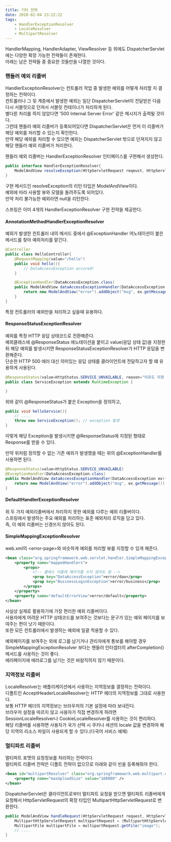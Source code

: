 ```yaml
---
title: 기타 전략
date: 2018-02-04 23:22:22
tags:
    - HandlerExceptionResolver
    - LocaleResolver
    - MultipartResolver
---
```


HandlerMapping, HandlerAdapter, ViewResolver 등 외에도 DispatcherServlet에는 다양한 확장 가능한 전략들이 존재한다.  
아래는 남은 전략들 중 중요한 것들만을 나열한 것이다.  

### 핸들러 예외 리졸버
HandlerExceptionResolver는 컨트롤러 작업 중 발생한 예외를 어떻게 처리할 지 결정하는 전략이다.  
컨트롤러나 그 뒷 계층에서 발생한 예외는 일단 DispatcherServlet이 전달받은 다음 다시 서블릿으로 던져서 서블릿 컨테이너가 처리하게 된다.  
별다른 처리를 하지 않았다면 '500 Internal Server Error' 같은 메시지가 출력될 것이다.  
그런데 핸들러 예외 리졸버가 등록되어있다면 DispatcherServlet은 먼저 이 리졸버가 해당 예외를 처리할 수 있는지 확인한다.  
만약 해당 예외를 처리할 수 있으면 예외는 DispatcherServlet 밖으로 던져지지 않고 해당 핸들러 예외 리졸버가 처리한다.  

핸들러 예외 리졸버는 HandlerExceptionResolver 인터페이스를 구현해서 생성한다.  
```java
public interface HandlerExceptionResolver{
    ModelAndView resolveException(HttpServletRequest reqeust, HttpServletResponse response, Object handler, Exception ex);
}
```
구현 메서드인 resolveException의 리턴 타입은 ModelAndView이다.  
예외에 따라 사용할 뷰와 모델을 돌려주도록 되어있다.  
만약 처리 불가능한 예외라면 null을 리턴한다.  

스프링은 이미 4개의 HandlerExceptionResolver 구현 전략을 제공한다.  

#### AnnotationMethodHandlerExceptionResolver
예외가 발생한 컨트롤러 내의 메서드 중에서 @ExceptionHandler 어노테이션이 붙은 메서드를 찾아 예외처리를 맡긴다.  
```java
@Controller
public class HelloController{
    @RequestMapping(value="/hello")
    public void hello(){
        // DataAccessException occured!
    }

    @ExceptionHandler(DataAccessException.class)
    public ModelAndView dataAccessExceptionHandler(DataAccessException ex){
        return new ModelAndView("error").addObject("msg", ex.getMessage());
    }
}
```
특정 컨트롤러의 예외만을 처리하고 싶을때 유용하다.  

#### ResponseStatusExceptionResolver
예외를 특정 HTTP 응답 상태코드로 전환해준다.  
예외클래스에 @ResponseStatus 애노테이션을 붙이고 value(응답 상태 값)을 지정한 뒤 해당 예외를 발생시키면 ResponseStatusExceptionResolver가 HTTP 응답을 변환해준다.  
단순한 HTTP 500 에러 대신 의미있는 응답 상태를 클라이언트에 전달하고자 할 떄 유용하게 사용된다.  
```java
@ResponseStatus(value=HttpStatus.SERVICE_UNVAILABLE, reason="이유도 지정 가능")
public class ServiceException extends RuntimeException {

}
```
위와 같이 @ResponseStatus가 붙은 Exception을 정의하고,  
```java
public void helloService(){
    // ....
    throw new ServiceException(); // exception 발생
}
```
이렇게 해당 Exception을 발생시키면 @ResponseStatus에 지정된 형태로 Response를 받을 수 있다.  

만약 위처럼 정의할 수 없는 기존 예외가 발생했을 때는 위의 @ExceptionHandler를 사용하면 된다.  
```java
@ResposneStatus(value=HttpStatus.SERVICE_UNVAILABLE)
@ExceptionHandler(DataAccessException.class)
public ModelAndView dataAccessExceptionHandler(DataAccessException ex){
    return new ModelAndView("error").addObject("msg", ex.getMessage());
}
```

#### DefaultHandlerExceptionResolver
위 두 가지 예외리졸버에서 처리하지 못한 예외를 다루는 예외 리졸버이다.  
스프링에서 발생하는 주요 예외를 처리하는 표준 예외처리 로직을 담고 있다.  
즉, 이 예외 리졸버는 신경쓰지 않아도 된다.  

#### SimpleMappingExceptionResolver
web.xml의 \<error-page\>와 비슷하게 예외를 처리할 뷰를 지정할 수 있게 해준다.  
```xml
<bean class="org.springframework.web.servlet.handler.SimpleMappingExceptionResolver">
    <property name="mappedHandlers">
        <props>
            <!-- 클래스 이름에 패키지를 쓰지 않아도 됨 -->
            <prop key="DataAccessException">error/dao</prop>
            <prop key="BusinessLoginException">error/business</prop>            
        </props>
    </property>
    <property name="defaultErrorView">error/default</property>
</bean>
```
사실상 실제로 활용하기에 가장 편리한 예외 리졸버이다.  
사용자에게 어려운 HTTP 상태코드를 보여주는 것보다는 문구가 있는 예외 페이지를 보여주는 편이 낫기 때문이다.  
또한 모든 컨트롤러에서 발생하는 예외에 일괄 적용할 수 있다.  

예외페이지를 보여주는 외에 로그를 남기거나 관리자에게 통보를 해야할 경우 SimpleMappingExceptionResolver 보다는 핸들러 인터셉터의 afterCompletion() 메서드를 사용하는 것이 좋다.  
에러페이지에 에러로그를 남기는 것은 바람직하지 않기 때문이다.  

### 지역정보 리졸버
LocaleResolver는 애플리케이션에서 사용하는 지역정보를 결정하는 전략이다.  
디폴트인 AcceptHeaderLocaleResolver는 HTTP 헤더의 지역정보를 그대로 사용한다.  
보통 HTTP 헤더의 지역정보는 브라우저의 기본 설정에 따라 보내진다.  
브라우저 설정을 따르지 않고 사용자가 직접 변경하게 하려면 SessionLocaleResolver나 CookieLocaleResolver를 사용하는 것이 편리하다.  
해당 리졸버를 사용하면 사용자가 국가 선택 시 쿠키나 세션의 locale 값을 변경하여 해당 지역의 리소스 파일이 사용되게 할 수 있다.(다국어 서비스 예제)  

### 멀티파트 리졸버
멀티파트 포맷의 요청정보를 처리하는 전략이다.  
멀티파트 리졸버 전략은 디폴트 전략이 없으므로 아래와 같이 빈을 등록해줘야 한다.  
```xml
<bean id="multipartResolver" class="org.springframework.web.multipart.commons.CommonsMultipartResolver">
    <property name="maxUploadSize" value="100000" />
</bean>
```
DispatcherServlet은 클라이언트로부터 멀티파트 요청을 받으면 멀티파트 리졸버에게 요청해서 HttpServletRequest의 확장 타입인 MultipartHttpServletRequest로 변환한다.  
```java
public ModelAndView handleRequest(HttpServletRequest request, HttpServletResponse response){
    MultipartHttpServletRequest multipartRequest = (MultipartHttpServletRequest) request;
    MultipartFile multipartFile = multipartRequest.getFile("image");
    // ....
}
```